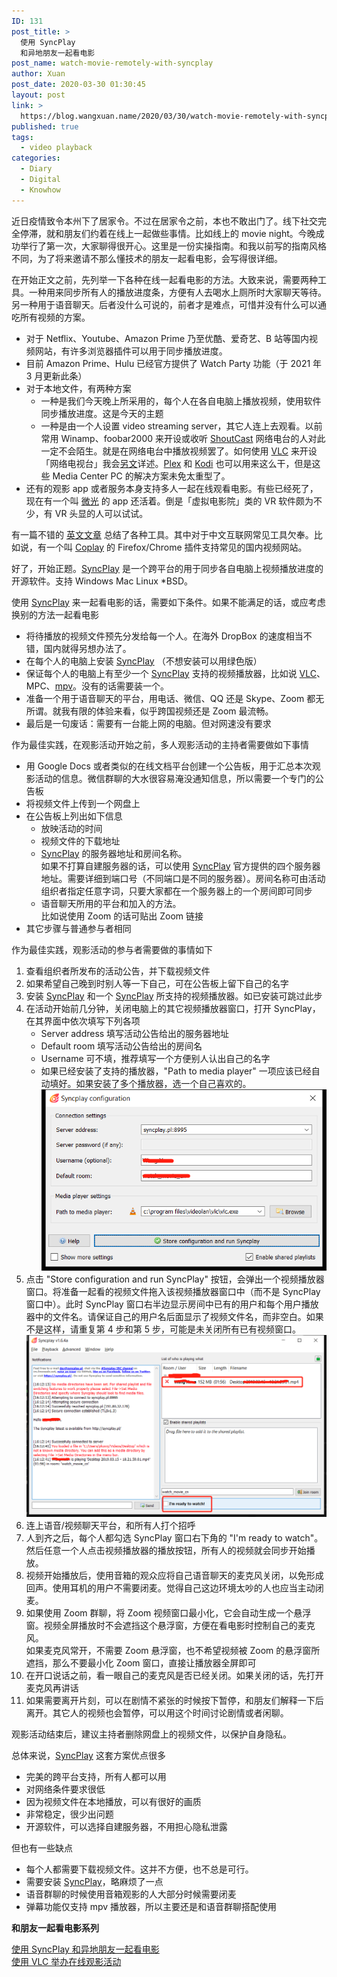 ```yaml
---
ID: 131
post_title: >
  使用 SyncPlay
  和异地朋友一起看电影
post_name: watch-movie-remotely-with-syncplay
author: Xuan
post_date: 2020-03-30 01:30:45
layout: post
link: >
  https://blog.wangxuan.name/2020/03/30/watch-movie-remotely-with-syncplay/
published: true
tags:
  - video playback
categories:
  - Diary
  - Digital
  - Knowhow
---
```

近日疫情致令本州下了居家令。不过在居家令之前，本也不敢出门了。线下社交完全停滞，就和朋友们约着在线上一起做些事情。比如线上的 movie night。今晚成功举行了第一次，大家聊得很开心。这里是一份实操指南。和我以前写的指南风格不同，为了将来邀请不那么懂技术的朋友一起看电影，会写得很详细。

在开始正文之前，先列举一下各种在线一起看电影的方法。大致来说，需要两种工具。一种用来同步所有人的播放进度条，方便有人去喝水上厕所时大家聊天等待。另一种用于语音聊天。后者没什么可说的，前者才是难点，可惜并没有什么可以通吃所有视频的方案。

- 对于 Netflix、Youtube、Amazon Prime 乃至优酷、爱奇艺、B 站等国内视频网站，有许多浏览器插件可以用于同步播放进度。
- 目前 Amazon Prime、Hulu 已经官方提供了 Watch Party 功能（于 2021 年 3 月更新此条）
- 对于本地文件，有两种方案
  - 一种是我们今天晚上所采用的，每个人在各自电脑上播放视频，使用软件同步播放进度。这是今天的主题
  - 一种是由一个人设置 video streaming server，其它人连上去观看。以前常用 Winamp、foobar2000 来开设或收听 [ShoutCast](https://www.shoutcast.com/) 网络电台的人对此一定不会陌生。就是在网络电台中播放视频罢了。如何使用 [VLC](https://www.videolan.org/vlc/index.html) 来开设「网络电视台」我会[另文](https://blog.wangxuan.name/2020/03/31/how-to-use-vlc-stream-video/)详述。[Plex](https://www.plex.tv/) 和 [Kodi](https://kodi.tv/) 也可以用来这么干，但是这些 Media Center PC 的解决方案未免太重型了。
- 还有的观影 app 或者服务本身支持多人一起在线观看电影。有些已经死了，现在有一个叫 [微光](https://www.vlightv.com/) 的 app 还活着。倒是「虚拟电影院」类的 VR 软件颇为不少，有 VR 头显的人可以试试。

有一篇不错的 [英文文章](https://www.techworm.net/2020/01/watch-videos-together-with-friends.html) 总结了各种工具。其中对于中文互联网常见工具欠奉。比如说，有一个叫 [Coplay](https://github.com/Justineo/coplay) 的 Firefox/Chrome 插件支持常见的国内视频网站。

好了，开始正题。[SyncPlay](https://syncplay.pl/) 是一个跨平台的用于同步各自电脑上视频播放进度的开源软件。支持 Windows Mac Linux \*BSD。

使用 [SyncPlay](https://syncplay.pl/) 来一起看电影的话，需要如下条件。如果不能满足的话，或应考虑换别的方法一起看电影

- 将待播放的视频文件预先分发给每一个人。在海外 DropBox 的速度相当不错，国内就得另想办法了。
- 在每个人的电脑上安装 [SyncPlay](https://syncplay.pl/) （不想安装可以用绿色版）
- 保证每个人的电脑上有至少一个 [SyncPlay](https://syncplay.pl/) 支持的视频播放器，比如说 [VLC](https://www.videolan.org/vlc/index.html)、MPC、[mpv](https://mpv.io/)。没有的话需要装一个。
- 准备一个用于语音聊天的平台，用电话、微信、QQ 还是 Skype、Zoom 都无所谓。就我有限的体验来看，似乎跨国视频还是 Zoom 最流畅。
- 最后是一句废话：需要有一台能上网的电脑。但对网速没有要求

作为最佳实践，在观影活动开始之前，多人观影活动的主持者需要做如下事情

- 用 Google Docs 或者类似的在线文档平台创建一个公告板，用于汇总本次观影活动的信息。微信群聊的大水很容易淹没通知信息，所以需要一个专门的公告板
- 将视频文件上传到一个网盘上
- 在公告板上列出如下信息
  - 放映活动的时间
  - 视频文件的下载地址
  - [SyncPlay](https://syncplay.pl/) 的服务器地址和房间名称。  
    如果不打算自建服务器的话，可以使用 [SyncPlay](https://syncplay.pl/) 官方提供的四个服务器地址。需要详细到端口号（不同端口是不同的服务器）。房间名称可由活动组织者指定任意字词，只要大家都在一个服务器上的一个房间即可同步
  - 语音聊天所用的平台和加入的方法。  
    比如说使用 Zoom 的话可贴出 Zoom 链接
- 其它步骤与普通参与者相同

作为最佳实践，观影活动的参与者需要做的事情如下

1. 查看组织者所发布的活动公告，并下载视频文件
1. 如果希望自己晚到时别人等一下自己，可在公告板上留下自己的名字
2. 安装 [SyncPlay](https://syncplay.pl/) 和一个 [SyncPlay](https://syncplay.pl/) 所支持的视频播放器。如已安装可跳过此步
3. 在活动开始前几分钟，关闭电脑上的其它视频播放器窗口，打开 SyncPlay，在其界面中依次填写下列各项
    - Server address 填写活动公告给出的服务器地址
    - Default room 填写活动公告给出的房间名
    - Username 可不填，推荐填写一个方便别人认出自己的名字
    - 如果已经安装了支持的播放器，"Path to media player" 一项应该已经自动填好。如果安装了多个播放器，选一个自己喜欢的。  
   ![SyncPlay start](../../images/SyncPlay-start.png)
4. 点击 "Store configuration and run SyncPlay" 按钮，会弹出一个视频播放器窗口。将准备一起看的视频文件拖入该视频播放器窗口中（而不是 SyncPlay 窗口中）。此时 SyncPlay 窗口右半边显示房间中已有的用户和每个用户播放器中的文件名。请保证自己的用户名后面显示了视频文件名，而非空白。如果不是这样，请重复第 4 步和第 5 步，可能是未关闭所有已有视频窗口。  
   ![SyncPlay ready](../../images/SyncPlay-ready.png)
4. 连上语音/视频聊天平台，和所有人打个招呼
5. 人到齐之后，每个人都勾选 SyncPlay 窗口右下角的 "I'm ready to watch"。然后任意一个人点击视频播放器的播放按钮，所有人的视频就会同步开始播放。
5. 视频开始播放后，使用音箱的观众应将自己语音聊天的麦克风关闭，以免形成回声。使用耳机的用户不需要闭麦。觉得自己这边环境太吵的人也应当主动闭麦。
6. 如果使用 Zoom 群聊，将 Zoom 视频窗口最小化，它会自动生成一个悬浮窗。视频全屏播放时不会遮挡这个悬浮窗，方便在看电影时控制自己的麦克风。  
   如果麦克风常开，不需要 Zoom 悬浮窗，也不希望视频被 Zoom 的悬浮窗所遮挡，那么不要最小化 Zoom 窗口，直接让播放器全屏即可
7. 在开口说话之前，看一眼自己的麦克风是否已经关闭。如果关闭的话，先打开麦克风再讲话
8. 如果需要离开片刻，可以在剧情不紧张的时候按下暂停，和朋友们解释一下后离开。其它人的视频也会暂停，可以用这个时间讨论剧情或者闲聊。
  
观影活动结束后，建议主持者删除网盘上的视频文件，以保护自身隐私。

总体来说，[SyncPlay](https://syncplay.pl/) 这套方案优点很多

- 完美的跨平台支持，所有人都可以用
- 对网络条件要求很低
- 因为视频文件在本地播放，可以有很好的画质
- 非常稳定，很少出问题
- 开源软件，可以选择自建服务器，不用担心隐私泄露

但也有一些缺点

- 每个人都需要下载视频文件。这并不方便，也不总是可行。
- 需要安装 [SyncPlay](https://syncplay.pl/)，略麻烦了一点
- 语音群聊的时候使用音箱观影的人大部分时候需要闭麦
- 弹幕功能仅支持 mpv 播放器，所以主要还是和语音群聊搭配使用

**和朋友一起看电影系列**

[使用 SyncPlay 和异地朋友一起看电影](https://blog.wangxuan.name/2020/03/30/watch-movie-remotely-with-syncplay/)  
[使用 VLC 举办在线观影活动](https://blog.wangxuan.name/2020/03/31/how-to-use-vlc-stream-video/)
